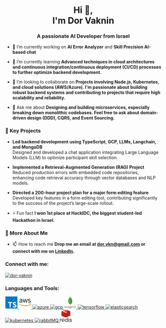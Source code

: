 <h1 align="center">Hi 👋, <br> I'm Dor Vaknin</h1>
<h3 align="center">A passionate AI Developer from Israel</h3>

- 🔭 I’m currently working on **AI Error Analyzer** and **Skill Precision AI-based chat**

- 🌱 I’m currently learning **Advanced techniques in cloud architectures and continuous integration/continuous deployment (CI/CD) processes to further optimize backend development.**

- 👯 I’m looking to collaborate on **Projects involving Node.js, Kubernetes, and cloud solutions (AWS/Azure). 
I'm passionate about building robust backend systems and contributing to projects that require high scalability and reliability.**

- 💬 Ask me about **Designing and building microservices, especially breaking down monolithic codebases. 
Feel free to ask about domain-driven design (DDD), CQRS, and Event Sourcing.**

### 🔧 Key Projects
- **Led backend development using TypeScript, GCP, LLMs, Langchain, and MongoDB**  
  Designed and developed a chat application integrating Large Language Models (LLM) to optimize participant skill selection.

- **Implemented a Retrieval-Augmented Generation (RAG) Project**  
  Reduced production errors with embedded code repositories, enhancing code retrieval accuracy through vector databases and NLP models.

- **Directed a 200-hour project plan for a major form editing feature**  
  Developed key features in a form editing tool, contributing significantly to the success of the project’s large-scale rollout.

- ⚡ Fun fact **I won 1st place at HackIDC, the biggest student-led Hackathon in Israel.**

### 💬 More About Me
- 📫 How to reach me **Drop me an email at dor.vkn@gmail.com or connect with me on [LinkedIn](https://linkedin.com/in/dor-vaknin).**

<h3 align="left">Connect with me:</h3>
<p align="left">
<a href="https://linkedin.com/in/dor-vaknin" target="blank"><img align="center" src="https://raw.githubusercontent.com/rahuldkjain/github-profile-readme-generator/master/src/images/icons/Social/linked-in-alt.svg" alt="dor-vaknin" height="30" width="40" /></a>
</p>

<h3 align="left">Languages and Tools:</h3>
<p align="left">
  <a href="https://www.typescriptlang.org/" target="_blank" rel="noreferrer"> <img src="https://raw.githubusercontent.com/devicons/devicon/master/icons/typescript/typescript-original.svg" alt="typescript" width="40" height="40"/> </a>
  <a href="https://aws.amazon.com" target="_blank" rel="noreferrer"> <img src="https://raw.githubusercontent.com/devicons/devicon/master/icons/amazonwebservices/amazonwebservices-original-wordmark.svg" alt="aws" width="40" height="40"/> </a>
  <a href="https://azure.microsoft.com/en-in/" target="_blank" rel="noreferrer"> <img src="https://www.vectorlogo.zone/logos/microsoft_azure/microsoft_azure-icon.svg" alt="azure" width="40" height="40"/> </a>
  <a href="https://cloud.google.com" target="_blank" rel="noreferrer"> <img src="https://www.vectorlogo.zone/logos/google_cloud/google_cloud-icon.svg" alt="gcp" width="40" height="40"/> </a>
  <a href="https://www.mongodb.com/" target="_blank" rel="noreferrer"> <img src="https://raw.githubusercontent.com/devicons/devicon/master/icons/mongodb/mongodb-original-wordmark.svg" alt="mongodb" width="40" height="40"/> </a>
  <a href="https://www.tensorflow.org" target="_blank" rel="noreferrer"> <img src="https://www.vectorlogo.zone/logos/tensorflow/tensorflow-icon.svg" alt="tensorflow" width="40" height="40"/> </a>
  <a href="https://www.elastic.co" target="_blank" rel="noreferrer"> <img src="https://www.vectorlogo.zone/logos/elastic/elastic-icon.svg" alt="elasticsearch" width="40" height="40"/> </a>
  <a href="https://www.kubernetes.io" target="_blank" rel="noreferrer"> <img src="https://www.vectorlogo.zone/logos/kubernetes/kubernetes-icon.svg" alt="kubernetes" width="40" height="40"/> </a>
  <a href="https://www.rabbitmq.com" target="_blank" rel="noreferrer"> <img src="https://www.vectorlogo.zone/logos/rabbitmq/rabbitmq-icon.svg" alt="rabbitMQ" width="40" height="40"/> </a>
  <a href="https://redis.io" target="_blank" rel="noreferrer"> <img src="https://raw.githubusercontent.com/devicons/devicon/master/icons/redis/redis-original-wordmark.svg" alt="redis" width="40" height="40"/> </a>
  <a href="https://www.vectorlogo.zone/logos/zapier/zapier-icon.svg" alt="zapier" width="40" height="40"/> </a>
</p>
